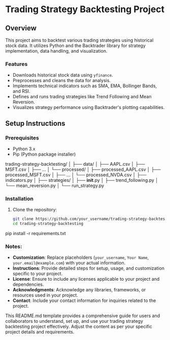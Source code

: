 # Trading Strategy Backtesting Project

## Overview

This project aims to backtest various trading strategies using historical stock data. It utilizes Python and the Backtrader library for strategy implementation, data handling, and visualization.

### Features

- Downloads historical stock data using `yfinance`.
- Preprocesses and cleans the data for analysis.
- Implements technical indicators such as SMA, EMA, Bollinger Bands, and RSI.
- Defines and runs trading strategies like Trend Following and Mean Reversion.
- Visualizes strategy performance using Backtrader's plotting capabilities.

## Setup Instructions

### Prerequisites

- Python 3.x
- Pip (Python package installer)

trading-strategy-backtesting/
│
├── data/
│   ├── AAPL.csv
│   ├── MSFT.csv
│   ├── ...
│   └── processed/
│       ├── processed_AAPL.csv
│       ├── processed_MSFT.csv
│       ├── ...
│       └── processed_NVDA.csv
│
├── indicators.py
│
├── strategies/
│   ├── __init__.py
│   ├── trend_following.py
│   └── mean_reversion.py
│
└── run_strategy.py


### Installation

1. Clone the repository:

   ```bash
   git clone https://github.com/your_username/trading-strategy-backtesting.git
   cd trading-strategy-backtesting
pip install -r requirements.txt



### Notes:

- **Customization**: Replace placeholders (`your_username`, `Your Name`, `your.email@example.com`) with your actual information.
- **Instructions**: Provide detailed steps for setup, usage, and customization specific to your project.
- **License**: Ensure to include any licenses applicable to your project and dependencies.
- **Acknowledgments**: Acknowledge any libraries, frameworks, or resources used in your project.
- **Contact**: Include your contact information for inquiries related to the project.

This README.md template provides a comprehensive guide for users and collaborators to understand, set up, and use your trading strategy backtesting project effectively. Adjust the content as per your specific project details and requirements.

